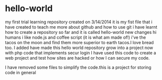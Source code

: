 # hello-world
my first trial learning repository created on 3/14/2014
it is my fist file that i have created to teach me more about github and how to use git
i have learnt how to create a repository so far and it is called hello-world
new changes 
hi humans 
i like node.js and coffee script (it is what am made of!)
i've the tacos on the moon and find them more superior to earth tacos.I love bread too.
 I added have made this hello world repository grow into a project now with php code that implements secur login I have used this code to create a web project and test how sites are hacked or how I can secure my code.
 
I have removed some files to simplify the code.this is a project for storing code in general 
